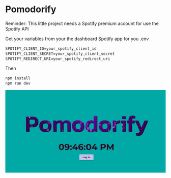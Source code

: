 # Pomodorify

Reminder: This little project needs a Spotify premium account for use the Spotify API

Get your variables from your the dashboard Spotify app for you .env
```
SPOTIFY_CLIENT_ID=your_spotify_client_id
SPOTIFY_CLIENT_SECRET=your_spotify_client_secret
SPOTIFY_REDIRECT_URI=your_spotify_redirect_uri
```

Then
```
npm install
npm run dev
```

![Pomodorify-Screenshot](./client/public/SS.jpg)